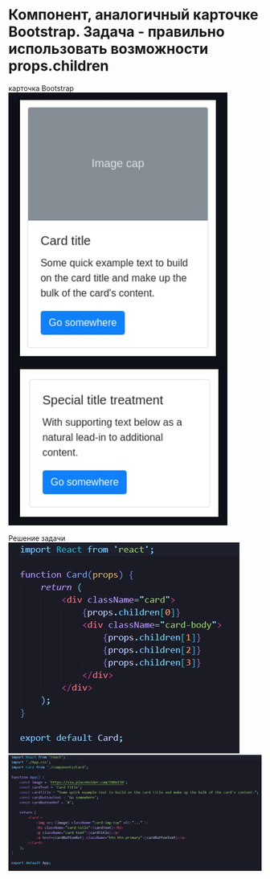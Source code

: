 Компонент, аналогичный карточке Bootstrap. Задача - правильно использовать возможности props.children
===

карточка Bootstrap
![CompositionCards](./CardBootstrap.jpg)

Решение задачи
![CompositionCards](./CodeCardResult.jpg)
![CompositionCards](./CodeResult.jpg)